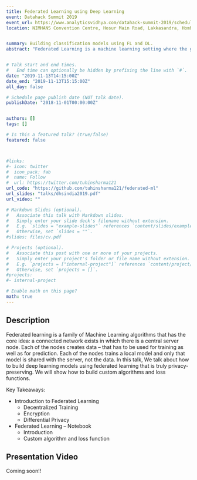 ```yaml
---
title: Federated Learning using Deep Learning
event: Datahack Summit 2019
event_url: https://www.analyticsvidhya.com/datahack-summit-2019/schedule/hack-session-secure-and-privacy-preserving-deep-learning-using-federated-learning/
location: NIMHANS Convention Centre, Hosur Main Road, Lakkasandra, Hombegowda Nagar, Bengaluru - 560029, Karnataka, India.


summary: Building classification models using FL and DL.
abstract: "Federated Learning is a machine learning setting where the goal is to train a high-quality centralized model with training data distributed over a large number of clients each with unreliable and relatively slow network connections."


# Talk start and end times.
#   End time can optionally be hidden by prefixing the line with `#`.
date: "2019-11-13T14:15:00Z"
date_end: "2019-11-13T15:15:00Z"
all_day: false

# Schedule page publish date (NOT talk date).
publishDate: "2018-11-01T00:00:00Z"


authors: []
tags: []

# Is this a featured talk? (true/false)
featured: false



#links:
#- icon: twitter
#  icon_pack: fab
#  name: Follow
#  url: https://twitter.com/tuhinsharma121
url_code: "https://github.com/tuhinsharma121/federated-ml"
url_slides: "talks/dhsindia2019.pdf"
url_video: ""

# Markdown Slides (optional).
#   Associate this talk with Markdown slides.
#   Simply enter your slide deck's filename without extension.
#   E.g. `slides = "example-slides"` references `content/slides/example-slides.md`.
#   Otherwise, set `slides = ""`.
#slides: files/cv.pdf

# Projects (optional).
#   Associate this post with one or more of your projects.
#   Simply enter your project's folder or file name without extension.
#   E.g. `projects = ["internal-project"]` references `content/project/deep-learning/index.md`.
#   Otherwise, set `projects = []`.
#projects:
#- internal-project

# Enable math on this page?
math: true
---
```


<h2>Description</h2>

Federated learning is a family of Machine Learning algorithms that has the core idea: a connected network exists in which there is a central server node. Each of the nodes creates data – that has to be used for training as well as for prediction. Each of the nodes trains a local model and only that model is shared with the server, not the data.
In this talk, We talk about how to build deep learning models using federated learning that is truly privacy-preserving. We will show how to build custom algorithms and loss functions.


Key Takeaways:

- Introduction to Federated Learning
    - Decentralized Training
    - Encryption
    - Differential Privacy
- Federated Learning – Notebook
    - Introduction
    - Custom algorithm and loss function


<h2>Presentation Video</h2>

Coming soon!!